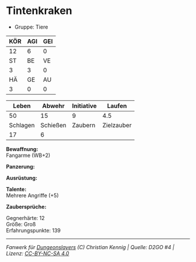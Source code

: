 # Tintenkraken  
- Gruppe: Tiere  

| KÖR | AGI | GEI |  
| --- | --- | --- |  
| 12  | 6   | 0   |
| ST  | BE  | VE  |  
| 3   | 3   | 0   |
| HÄ  | GE  | AU  |  
| 3   | 0   | 0   |


| Leben    | Abwehr   | Initiative | Laufen     |
| -------- | -------- | ---------- | ---------- |
| 50       | 15       | 9          | 4.5        |
| Schlagen | Schießen | Zaubern    | Zielzauber |
| 17       | 6        |            |            |

**Bewaffnung:**  
Fangarme (WB+2)

**Panzerung:**  


**Ausrüstung:**  


**Talente:**  
Mehrere Angriffe (+5)

**Zaubersprüche:**  


Gegnerhärte: 12  
Größe: Groß  
Erfahrungspunkte: 139  



___
*Fanwerk für [Dungeonslayers](https://www.dungeonslayers.net/) (C) Christian Kennig | Quelle: D2GO #4 | Lizenz: [CC-BY-NC-SA 4.0](https://creativecommons.org/licenses/by-nc-sa/4.0/deed.de)*